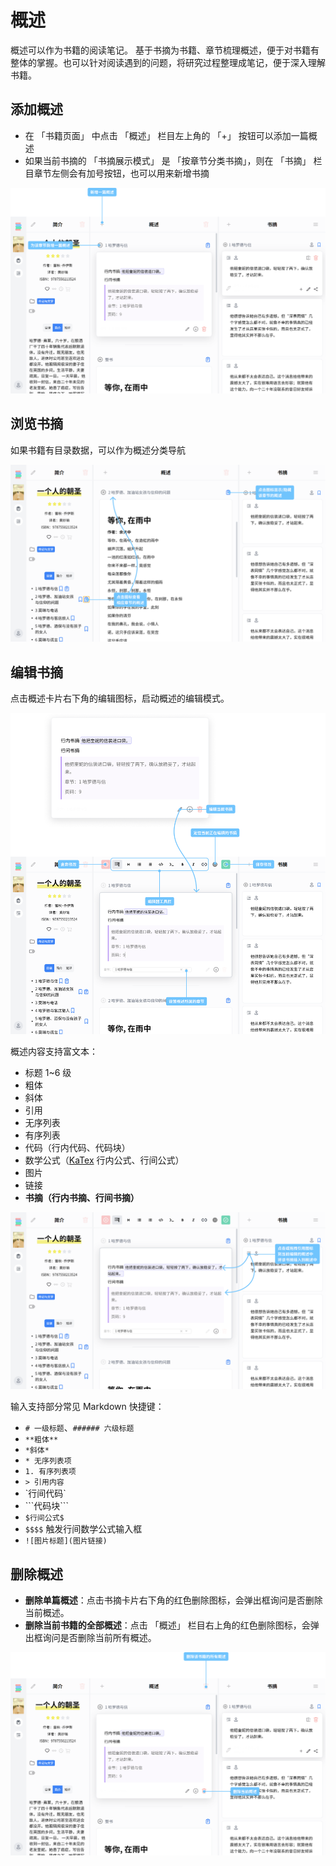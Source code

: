 # 概述
概述可以作为书籍的阅读笔记。
基于书摘为书籍、章节梳理概述，便于对书籍有整体的掌握。也可以针对阅读遇到的问题，将研究过程整理成笔记，便于深入理解书籍。

## 添加概述

* 在 「书籍页面」 中点击 「概述」 栏目左上角的 「+」 按钮可以添加一篇概述
* 如果当前书摘的 「书摘展示模式」 是 「按章节分类书摘」，则在 「书摘」 栏目章节左侧会有加号按钮，也可以用来新增书摘

![add summary](../assets/images/screenshots/add_summary.png)

## 浏览书摘
如果书籍有目录数据，可以作为概述分类导航

![show summaries](../assets/images/screenshots/show_summaries.png)

## 编辑书摘
点击概述卡片右下角的编辑图标，启动概述的编辑模式。

![edit summary](../assets/images/screenshots/edit_summary.png)

概述内容支持富文本：

* 标题 1~6 级
* 粗体
* 斜体
* 引用
* 无序列表
* 有序列表
* 代码（行内代码、代码块）
* 数学公式（[KaTex](https://katex.org/) 行内公式、行间公式）
* 图片
* 链接
* **书摘（行内书摘、行间书摘）**

![insert quote](../assets/images/screenshots/insert_quote.png)

输入支持部分常见 Markdown 快捷键：

* `# 一级标题`、`###### 六级标题`
* `**粗体**`
* `*斜体*`
* `* 无序列表项`
* `1. 有序列表项`
* `> 引用内容`
* \`行间代码\`
* \```代码块\```
* `$行间公式$`
* `$$$$` 触发行间数学公式输入框
* `![图片标题](图片链接)`

## 删除概述
* **删除单篇概述**：点击书摘卡片右下角的红色删除图标，会弹出框询问是否删除当前概述。
* **删除当前书籍的全部概述**：点击 「概述」 栏目右上角的红色删除图标，会弹出框询问是否删除当前所有概述。

![delete summaries](../assets/images/screenshots/delete_summaries.png)
